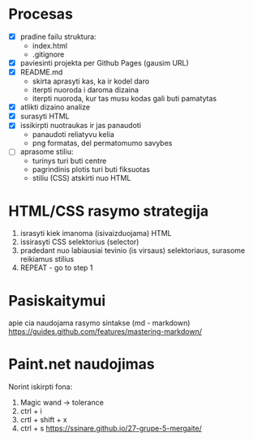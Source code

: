# Procesas

- [x] pradine failu struktura:
  - index.html
  - .gitignore
- [x] paviesinti projekta per Github Pages (gausim URL)
- [x] README.md
  - skirta aprasyti kas, ka ir kodel daro
  - iterpti nuoroda i daroma dizaina
  - iterpti nuoroda, kur tas musu kodas gali buti pamatytas
- [x] atlikti dizaino analize
- [x] surasyti HTML
- [x] issikirpti nuotraukas ir jas panaudoti
  - panaudoti reliatyvu kelia
  - png formatas, del permatomumo savybes
- [ ] aprasome stiliu:
  - turinys turi buti centre
  - pagrindinis plotis turi buti fiksuotas
  - stiliu (CSS) atskirti nuo HTML

# HTML/CSS rasymo strategija

1. israsyti kiek imanoma (isivaizduojama) HTML
2. issirasyti CSS selektorius (selector)
3. pradedant nuo labiausiai tevinio (is virsaus) selektoriaus, surasome reikiamus stilius
4. REPEAT - go to step 1

# Pasiskaitymui

apie cia naudojama rasymo sintakse (md - markdown)
https://guides.github.com/features/mastering-markdown/

# Paint.net naudojimas

Norint iskirpti fona:

1. Magic wand -> tolerance
2. ctrl + i
3. crtl + shift + x
4. ctrl + s
https://ssinare.github.io/27-grupe-5-mergaite/